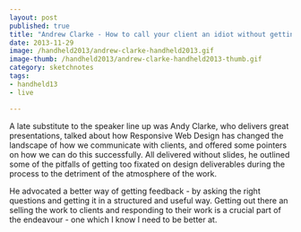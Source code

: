 ```yaml
---
layout: post
published: true
title: "Andrew Clarke - How to call your client an idiot without getting fired"
date: 2013-11-29
image: /handheld2013/andrew-clarke-handheld2013.gif
image-thumb: /handheld2013/andrew-clarke-handheld2013-thumb.gif
category: sketchnotes
tags:
- handheld13
- live

---
```


A late substitute to the speaker line up was Andy Clarke, who delivers great presentations, talked about how Responsive Web Design has changed the landscape of how we communicate with clients, and offered some pointers on how we can do this successfully. All delivered without slides, he outlined some of the pitfalls of getting too fixated on design deliverables during the process to the detriment of the atmosphere of the work.

He advocated a better way of getting feedback - by asking the right questions and getting it in a structured and useful way. Getting out there an selling the work to clients and responding to their work is a crucial part of the endeavour - one which I know I need to be better at.
